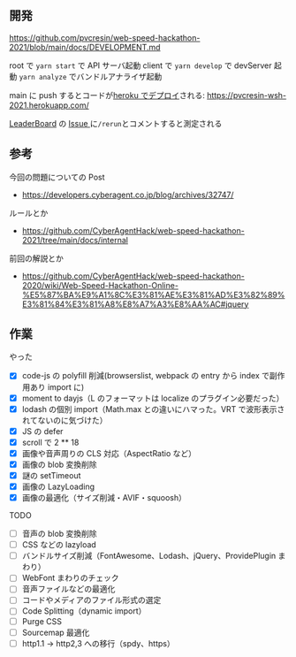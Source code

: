 ## 開発

https://github.com/pvcresin/web-speed-hackathon-2021/blob/main/docs/DEVELOPMENT.md

root で `yarn start` で API サーバ起動
client で `yarn develop` で devServer 起動
`yarn analyze` でバンドルアナライザ起動

main に push するとコードが[heroku でデプロイ](https://dashboard.heroku.com/apps/pvcresin-wsh-2021/activity)される: https://pvcresin-wsh-2021.herokuapp.com/

[LeaderBoard](https://github.com/CyberAgentHack/web-speed-hackathon-2021-leaderboard) の [Issue ](https://github.com/CyberAgentHack/web-speed-hackathon-2021-leaderboard/issues/21)に`/rerun`とコメントすると測定される

## 参考

今回の問題についての Post

- https://developers.cyberagent.co.jp/blog/archives/32747/

ルールとか

- https://github.com/CyberAgentHack/web-speed-hackathon-2021/tree/main/docs/internal

前回の解説とか

- https://github.com/CyberAgentHack/web-speed-hackathon-2020/wiki/Web-Speed-Hackathon-Online-%E5%87%BA%E9%A1%8C%E3%81%AE%E3%81%AD%E3%82%89%E3%81%84%E3%81%A8%E8%A7%A3%E8%AA%AC#jquery

## 作業

やった

- [x] code-js の polyfill 削減(browserslist, webpack の entry から index で副作用あり import に)
- [x] moment to dayjs（L のフォーマットは localize のプラグイン必要だった）
- [x] lodash の個別 import（Math.max との違いにハマった。VRT で波形表示されてないのに気づけた）
- [x] JS の defer
- [x] scroll で 2 \*\* 18
- [x] 画像や音声周りの CLS 対応（AspectRatio など）
- [x] 画像の blob 変換削除
- [x] 謎の setTimeout
- [x] 画像の LazyLoading
- [x] 画像の最適化（サイズ削減・AVIF・squoosh）

TODO

- [ ] 音声の blob 変換削除
- [ ] CSS などの lazyload
- [ ] バンドルサイズ削減（FontAwesome、Lodash、jQuery、ProvidePlugin まわり）
- [ ] WebFont まわりのチェック
- [ ] 音声ファイルなどの最適化
- [ ] コードやメディアのファイル形式の選定
- [ ] Code Splitting（dynamic import）
- [ ] Purge CSS
- [ ] Sourcemap 最適化
- [ ] http1.1 -> http2,3 への移行（spdy、https）
